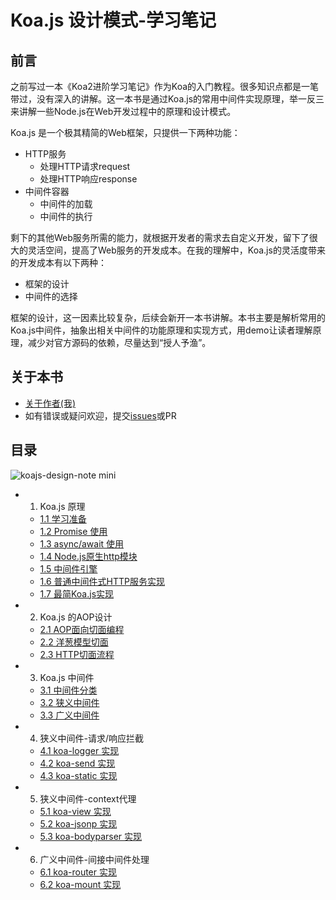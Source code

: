# Koa.js 设计模式-学习笔记

## 前言

之前写过一本《Koa2进阶学习笔记》作为Koa的入门教程。很多知识点都是一笔带过，没有深入的讲解。这一本书是通过Koa.js的常用中间件实现原理，举一反三来讲解一些Node.js在Web开发过程中的原理和设计模式。


Koa.js 是一个极其精简的Web框架，只提供一下两种功能：

- HTTP服务
    - 处理HTTP请求request
    - 处理HTTP响应response
- 中间件容器
    - 中间件的加载
    - 中间件的执行

剩下的其他Web服务所需的能力，就根据开发者的需求去自定义开发，留下了很大的灵活空间，提高了Web服务的开发成本。在我的理解中，Koa.js的灵活度带来的开发成本有以下两种：

- 框架的设计
- 中间件的选择

框架的设计，这一因素比较复杂，后续会新开一本书讲解。本书主要是解析常用的Koa.js中间件，抽象出相关中间件的功能原理和实现方式，用demo让读者理解原理，减少对官方源码的依赖，尽量达到“授人予渔”。


## 关于本书

- [关于作者(我)](https://chenshenhai.github.io/)
- 如有错误或疑问欢迎，提交[issues](https://github.com/chenshenhai/koajs-design-note/issues)或PR


## 目录

![koajs-design-note mini](https://user-images.githubusercontent.com/8216630/42525467-ceea9f42-84a5-11e8-9f3f-9ce358952a51.png)


* 1. Koa.js 原理
    * [1.1 学习准备](https://github.com/chenshenhai/koajs-design-note/tree/master/note/chapter01/01.md)   
    * [1.2 Promise 使用](https://github.com/chenshenhai/koajs-design-note/tree/master/note/chapter01/02.md)
    * [1.3 async/await 使用](https://github.com/chenshenhai/koajs-design-note/tree/master/note/chapter01/03.md)
    * [1.4 Node.js原生http模块](https://github.com/chenshenhai/koajs-design-note/tree/master/note/chapter01/04.md)
    * [1.5 中间件引擎](https://github.com/chenshenhai/koajs-design-note/tree/master/note/chapter01/05.md)
    * [1.6 普通中间件式HTTP服务实现](https://github.com/chenshenhai/koajs-design-note/tree/master/note/chapter01/06.md)
    * [1.7 最简Koa.js实现](https://github.com/chenshenhai/koajs-design-note/tree/master/note/chapter01/07.md)
* 2. Koa.js 的AOP设计
    * [2.1 AOP面向切面编程](https://github.com/chenshenhai/koajs-design-note/tree/master/note/chapter02/01.md)
    * [2.2 洋葱模型切面](https://github.com/chenshenhai/koajs-design-note/tree/master/note/chapter02/02.md)
    * [2.3 HTTP切面流程](https://github.com/chenshenhai/koajs-design-note/tree/master/note/chapter02/03.md)
* 3. Koa.js 中间件
    * [3.1 中间件分类](https://github.com/chenshenhai/koajs-design-note/tree/master/note/chapter03/01.md)
    * [3.2 狭义中间件](https://github.com/chenshenhai/koajs-design-note/tree/master/note/chapter03/02.md)
    * [3.3 广义中间件](https://github.com/chenshenhai/koajs-design-note/tree/master/note/chapter03/03.md)
* 4. 狭义中间件-请求/响应拦截
    * [4.1 koa-logger 实现](https://github.com/chenshenhai/koajs-design-note/tree/master/note/chapter04/01.md)
    * [4.2 koa-send 实现](https://github.com/chenshenhai/koajs-design-note/tree/master/note/chapter04/02.md)
    * [4.3 koa-static 实现](https://github.com/chenshenhai/koajs-design-note/tree/master/note/chapter04/03.md)
* 5. 狭义中间件-context代理
    * [5.1 koa-view 实现](https://github.com/chenshenhai/koajs-design-note/tree/master/note/chapter05/01.md)
    * [5.2 koa-jsonp 实现](https://github.com/chenshenhai/koajs-design-note/tree/master/note/chapter05/02.md)
    * [5.3 koa-bodyparser 实现](https://github.com/chenshenhai/koajs-design-note/tree/master/note/chapter05/03.md)
* 6. 广义中间件-间接中间件处理
    * [6.1 koa-router 实现](https://github.com/chenshenhai/koajs-design-note/tree/master/note/chapter06/01.md)
    * [6.2 koa-mount 实现](https://github.com/chenshenhai/koajs-design-note/tree/master/note/chapter06/02.md)
    











